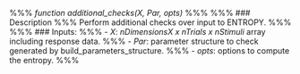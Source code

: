 %%% *function additional_checks(X, Par, opts)*
%%%
%%% ### Description
%%% Perform additional checks over input to ENTROPY.
%%%
%%% ### Inputs:
%%% - *X*: *nDimensionsX x nTrials x nStimuli* array including response data.
%%% - *Par*: parameter structure to check generated by build_parameters_structure.
%%% - *opts*: options to compute the entropy.
%%%
